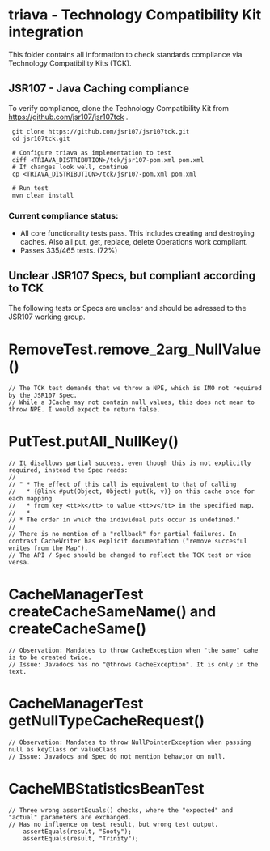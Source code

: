 # triava - Technology Compatibility Kit integration

This folder contains all information to check standards compliance via  
Technology Compatibility Kits (TCK). 

## JSR107 - Java Caching compliance
To verify compliance, clone the Technology Compatibility Kit from https://github.com/jsr107/jsr107tck .
```
 git clone https://github.com/jsr107/jsr107tck.git
 cd jsr107tck.git
 
 # Configure triava as implementation to test
 diff <TRIAVA_DISTRIBUTION>/tck/jsr107-pom.xml pom.xml
 # If changes look well, continue
 cp <TRIAVA_DISTRIBUTION>/tck/jsr107-pom.xml pom.xml
 
 # Run test
 mvn clean install
```

### Current compliance status:
- All core functionality tests pass. This includes creating and destroying caches. Also all put, get, replace, delete Operations work compliant. 
- Passes 335/465 tests. (72%)

## Unclear JSR107 Specs, but compliant according to TCK
The following tests or Specs are unclear and should be adressed to the JSR107 working group.

# RemoveTest.remove_2arg_NullValue()
	// The TCK test demands that we throw a NPE, which is IMO not required by the JSR107 Spec.
	// While a JCache may not contain null values, this does not mean to throw NPE. I would expect to return false.

# PutTest.putAll_NullKey()
	// It disallows partial success, even though this is not explicitly required, instead the Spec reads:
	//
	// " * The effect of this call is equivalent to that of calling
	//   * {@link #put(Object, Object) put(k, v)} on this cache once for each mapping
	//   * from key <tt>k</tt> to value <tt>v</tt> in the specified map.
	//   *
	// * The order in which the individual puts occur is undefined."
	//
	// There is no mention of a "rollback" for partial failures. In contrast CacheWriter has explicit documentation ("remove succesful writes from the Map").
	// The API / Spec should be changed to reflect the TCK test or vice versa.
	
# CacheManagerTest createCacheSameName() and createCacheSame()
	// Observation: Mandates to throw CacheException when "the same" cahe is to be created twice.
	// Issue: Javadocs has no "@throws CacheException". It is only in the text. 
	
# CacheManagerTest getNullTypeCacheRequest()
	// Observation: Mandates to throw NullPointerException when passing null as keyClass or valueClass
	// Issue: Javadocs and Spec do not mention behavior on null.
	
	
# CacheMBStatisticsBeanTest
	// Three wrong assertEquals() checks, where the "expected" and "actual" parameters are exchanged.
	// Has no influence on test result, but wrong test output.
	    assertEquals(result, "Sooty");
	    assertEquals(result, "Trinity");
	    
